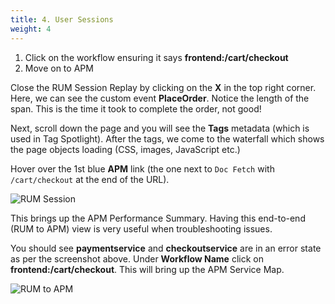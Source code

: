 ```yaml
---
title: 4. User Sessions
weight: 4
---
```


1. Click on the workflow ensuring it says **frontend:/cart/checkout**
2. Move on to APM

Close the RUM Session Replay by clicking on the **X** in the top right corner. Here, we can see the custom event **PlaceOrder**. Notice the length of the span. This is the time it took to complete the order, not good!

Next, scroll down the page and you will see the **Tags** metadata (which is used in Tag Spotlight). After the tags, we come to the waterfall which shows the page objects loading (CSS, images, JavaScript etc.)

Hover over the 1st blue **APM** link (the one next to `Doc Fetch` with `/cart/checkout` at the end of the URL).

![RUM Session](../images/rum-waterfall.png)

This brings up the APM Performance Summary. Having this end-to-end (RUM to APM) view is very useful when troubleshooting issues.

You should see **paymentservice** and **checkoutservice** are in an error state as per the screenshot above. Under **Workflow Name** click on **frontend:/cart/checkout**. This will bring up the APM Service Map.

![RUM to APM](../images/rum-to-apm.png)
